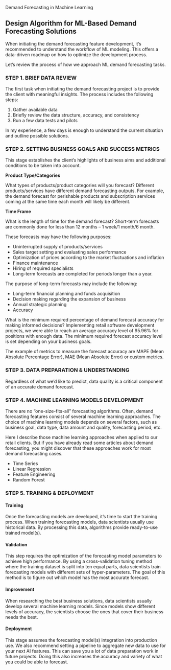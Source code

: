 Demand Forecasting in Machine Learning

## Design Algorithm for ML-Based Demand Forecasting Solutions
When initiating the demand forecasting feature development, it’s recommended to understand the workflow of ML modeling. This offers a data-driven roadmap on how to optimize the development process.

Let’s review the process of how we approach ML demand forecasting tasks.

### STEP 1. BRIEF DATA REVIEW
The first task when initiating the demand forecasting project is to provide the client with meaningful insights. The process includes the following steps:

1. Gather available data
2. Briefly review the data structure, accuracy, and consistency
3. Run a few data tests and pilots

In my experience, a few days is enough to understand the current situation and outline possible solutions.

### STEP 2. SETTING BUSINESS GOALS AND SUCCESS METRICS
This stage establishes the client’s highlights of business aims and additional conditions to be taken into account. 

**Product Type/Categories**

What types of products/product categories will you forecast? Different products/services have different demand forecasting outputs. 
For example, the demand forecast for perishable products and subscription services coming at the same time each month will likely be different.

**Time Frame**

What is the length of time for the demand forecast?
Short-term forecasts are commonly done for less than 12 months – 1 week/1 month/6 month. 

These forecasts may have the following purposes:
- Uninterrupted supply of products/services
- Sales target setting and evaluating sales performance
- Optimization of prices according to the market fluctuations and inflation
- Finance maintenance
- Hiring of required specialists
- Long-term forecasts are completed for periods longer than a year. 

The purpose of long-term forecasts may include the following:
* Long-term financial planning and funds acquisition
* Decision making regarding the expansion of business
* Annual strategic planning
* Accuracy

What is the minimum required percentage of demand forecast accuracy for making informed decisions?
Implementing retail software development projects, we were able to reach an average accuracy level of 95.96% for positions with enough data. 
The minimum required forecast accuracy level is set depending on your business goals.

The example of metrics to measure the forecast accuracy are MAPE (Mean Absolute Percentage Error), MAE (Mean Absolute Error) or custom metrics.

### STEP 3. DATA PREPARATION & UNDERSTANDING
Regardless of what we’d like to predict, data quality is a critical component of an accurate demand forecast.

### STEP 4. MACHINE LEARNING MODELS DEVELOPMENT
There are no “one-size-fits-all” forecasting algorithms. Often, demand forecasting features consist of several machine learning approaches. 
The choice of machine learning models depends on several factors, such as business goal, data type, data amount and quality, forecasting period, etc.

Here I describe those machine learning approaches when applied to our retail clients. But if you have already read some articles about demand forecasting, you might discover that these approaches work for most demand forecasting cases.
* Time Series
* Linear Regression
* Feature Engineering
* Random Forest

### STEP 5. TRAINING & DEPLOYMENT

#### Training
Once the forecasting models are developed, it’s time to start the training process. 
When training forecasting models, data scientists usually use historical data. By processing this data, algorithms provide ready-to-use trained model(s).

#### Validation
This step requires the optimization of the forecasting model parameters to achieve high performance. 
By using a cross-validation tuning method where the training dataset is split into ten equal parts, data scientists train forecasting models with different sets of hyper-parameters. 
The goal of this method is to figure out which model has the most accurate forecast.

#### Improvement
When researching the best business solutions, data scientists usually develop several machine learning models. 
Since models show different levels of accuracy, the scientists choose the ones that cover their business needs the best.

#### Deployment
This stage assumes the forecasting model(s) integration into production use. 
We also recommend setting a pipeline to aggregate new data to use for your next AI features. This can save you a lot of data preparation work in future projects. Doing this also increases the accuracy and variety of what you could be able to forecast.
